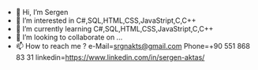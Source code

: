 - 👋 Hi, I’m Sergen
- 👀 I’m interested in C#,SQL,HTML,CSS,JavaStript,C,C++
- 🌱 I’m currently learning C#,SQL,HTML,CSS,JavaStript,C,C++
- 💞️ I’m looking to collaborate on ...
- 📫 How to reach me ?
e-Mail=srgnakts@gmail.com
Phone=+90 551 868 83 31
linkedin=https://www.linkedin.com/in/sergen-aktas/

<!---
Hello, I am Sergen Aktaş. I have experience in application development using C# programming language and technologies such as .Net Core, Asp.Net Web Forms, MVC, and WebApi. Additionally, I have worked on querying existing databases and creating new databases using SQL query language. I am proficient in consuming technologies like HTML, CSS, JS, and Bootstrap. I can develop projects by adopting the Onion and N-Tier layered architecture approach, utilizing Azure Cloud SQL.
--->
